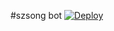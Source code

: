 #szsong bot
[![Deploy](https://www.herokucdn.com/deploy/button.svg)](https://heroku.com/deploy?template=https://github.com/youtubeslgeekshow/sz-song-bot)
